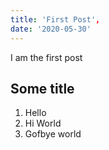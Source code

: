```yaml
---
title: 'First Post',
date: '2020-05-30'
---
```


I am the first post

## Some title

1. Hello
2. Hi World
3. Gofbye world
